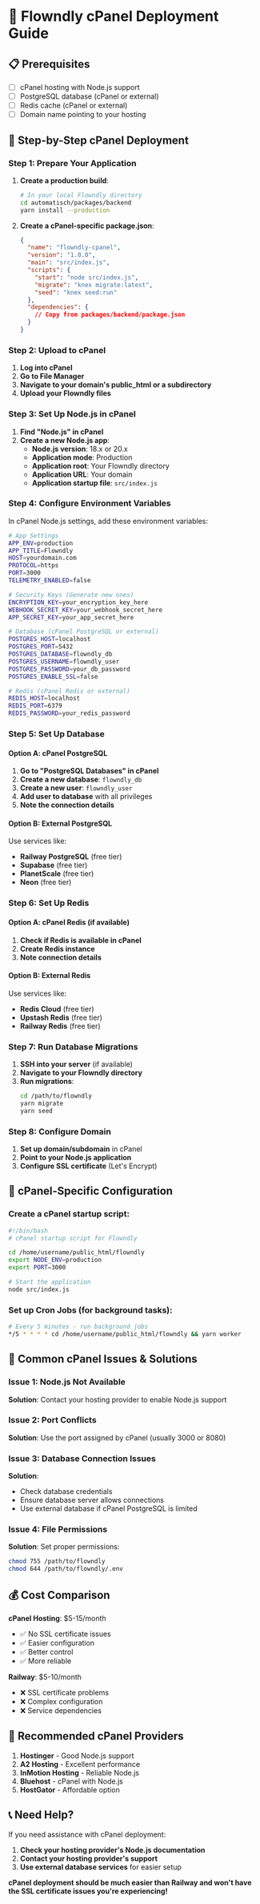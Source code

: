 # 🚀 Flowndly cPanel Deployment Guide

## 📋 Prerequisites

- [ ] cPanel hosting with Node.js support
- [ ] PostgreSQL database (cPanel or external)
- [ ] Redis cache (cPanel or external)
- [ ] Domain name pointing to your hosting

## 🎯 Step-by-Step cPanel Deployment

### Step 1: Prepare Your Application

1. **Create a production build**:
   ```bash
   # In your local Flowndly directory
   cd automatisch/packages/backend
   yarn install --production
   ```

2. **Create a cPanel-specific package.json**:
   ```json
   {
     "name": "flowndly-cpanel",
     "version": "1.0.0",
     "main": "src/index.js",
     "scripts": {
       "start": "node src/index.js",
       "migrate": "knex migrate:latest",
       "seed": "knex seed:run"
     },
     "dependencies": {
       // Copy from packages/backend/package.json
     }
   }
   ```

### Step 2: Upload to cPanel

1. **Log into cPanel**
2. **Go to File Manager**
3. **Navigate to your domain's public_html or a subdirectory**
4. **Upload your Flowndly files**

### Step 3: Set Up Node.js in cPanel

1. **Find "Node.js" in cPanel**
2. **Create a new Node.js app**:
   - **Node.js version**: 18.x or 20.x
   - **Application mode**: Production
   - **Application root**: Your Flowndly directory
   - **Application URL**: Your domain
   - **Application startup file**: `src/index.js`

### Step 4: Configure Environment Variables

In cPanel Node.js settings, add these environment variables:

```bash
# App Settings
APP_ENV=production
APP_TITLE=Flowndly
HOST=yourdomain.com
PROTOCOL=https
PORT=3000
TELEMETRY_ENABLED=false

# Security Keys (Generate new ones)
ENCRYPTION_KEY=your_encryption_key_here
WEBHOOK_SECRET_KEY=your_webhook_secret_here
APP_SECRET_KEY=your_app_secret_here

# Database (cPanel PostgreSQL or external)
POSTGRES_HOST=localhost
POSTGRES_PORT=5432
POSTGRES_DATABASE=flowndly_db
POSTGRES_USERNAME=flowndly_user
POSTGRES_PASSWORD=your_db_password
POSTGRES_ENABLE_SSL=false

# Redis (cPanel Redis or external)
REDIS_HOST=localhost
REDIS_PORT=6379
REDIS_PASSWORD=your_redis_password
```

### Step 5: Set Up Database

#### Option A: cPanel PostgreSQL
1. **Go to "PostgreSQL Databases" in cPanel**
2. **Create a new database**: `flowndly_db`
3. **Create a new user**: `flowndly_user`
4. **Add user to database** with all privileges
5. **Note the connection details**

#### Option B: External PostgreSQL
Use services like:
- **Railway PostgreSQL** (free tier)
- **Supabase** (free tier)
- **PlanetScale** (free tier)
- **Neon** (free tier)

### Step 6: Set Up Redis

#### Option A: cPanel Redis (if available)
1. **Check if Redis is available in cPanel**
2. **Create Redis instance**
3. **Note connection details**

#### Option B: External Redis
Use services like:
- **Redis Cloud** (free tier)
- **Upstash Redis** (free tier)
- **Railway Redis** (free tier)

### Step 7: Run Database Migrations

1. **SSH into your server** (if available)
2. **Navigate to your Flowndly directory**
3. **Run migrations**:
   ```bash
   cd /path/to/flowndly
   yarn migrate
   yarn seed
   ```

### Step 8: Configure Domain

1. **Set up domain/subdomain** in cPanel
2. **Point to your Node.js application**
3. **Configure SSL certificate** (Let's Encrypt)

## 🔧 **cPanel-Specific Configuration**

### **Create a cPanel startup script**:
```bash
#!/bin/bash
# cPanel startup script for Flowndly

cd /home/username/public_html/flowndly
export NODE_ENV=production
export PORT=3000

# Start the application
node src/index.js
```

### **Set up Cron Jobs** (for background tasks):
```bash
# Every 5 minutes - run background jobs
*/5 * * * * cd /home/username/public_html/flowndly && yarn worker
```

## 🚨 **Common cPanel Issues & Solutions**

### Issue 1: Node.js Not Available
**Solution**: Contact your hosting provider to enable Node.js support

### Issue 2: Port Conflicts
**Solution**: Use the port assigned by cPanel (usually 3000 or 8080)

### Issue 3: Database Connection Issues
**Solution**: 
- Check database credentials
- Ensure database server allows connections
- Use external database if cPanel PostgreSQL is limited

### Issue 4: File Permissions
**Solution**: Set proper permissions:
```bash
chmod 755 /path/to/flowndly
chmod 644 /path/to/flowndly/.env
```

## 💰 **Cost Comparison**

**cPanel Hosting**: $5-15/month
- ✅ No SSL certificate issues
- ✅ Easier configuration
- ✅ Better control
- ✅ More reliable

**Railway**: $5-10/month
- ❌ SSL certificate problems
- ❌ Complex configuration
- ❌ Service dependencies

## 🎯 **Recommended cPanel Providers**

1. **Hostinger** - Good Node.js support
2. **A2 Hosting** - Excellent performance
3. **InMotion Hosting** - Reliable Node.js
4. **Bluehost** - cPanel with Node.js
5. **HostGator** - Affordable option

## 📞 **Need Help?**

If you need assistance with cPanel deployment:
1. **Check your hosting provider's Node.js documentation**
2. **Contact your hosting provider's support**
3. **Use external database services** for easier setup

**cPanel deployment should be much easier than Railway and won't have the SSL certificate issues you're experiencing!**
